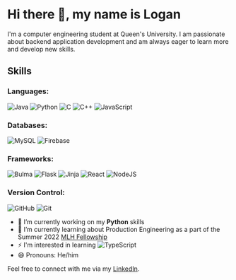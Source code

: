<!--
**LoganHoogendijk/LoganHoogendijk** is a ✨ _special_ ✨ repository because its `README.md` (this file) appears on your GitHub profile.
-->
# Hi there 👋, my name is Logan

I'm a computer engineering student at Queen's University. I am passionate about backend application development and am always eager to learn more and develop new skills.
## Skills
### Languages:
![Java](https://img.shields.io/badge/java-%23ED8B00.svg?style=for-the-badge&logo=java&logoColor=white)
![Python](https://img.shields.io/badge/python-3670A0?style=for-the-badge&logo=python&logoColor=ffdd54)
![C](https://img.shields.io/badge/c-%2300599C.svg?style=for-the-badge&logo=c&logoColor=white)
![C++](https://img.shields.io/badge/c++-%2300599C.svg?style=for-the-badge&logo=c%2B%2B&logoColor=white)
![JavaScript](https://img.shields.io/badge/javascript-%23323330.svg?style=for-the-badge&logo=javascript&logoColor=%23F7DF1E)

### Databases:
![MySQL](https://img.shields.io/badge/mysql-%2300f.svg?style=for-the-badge&logo=mysql&logoColor=white)
![Firebase](https://img.shields.io/badge/Firebase-039BE5?style=for-the-badge&logo=Firebase&logoColor=white)

### Frameworks:
![Bulma](https://img.shields.io/badge/bulma-00D0B1?style=for-the-badge&logo=bulma&logoColor=white)
![Flask](https://img.shields.io/badge/flask-%23000.svg?style=for-the-badge&logo=flask&logoColor=white)
![Jinja](https://img.shields.io/badge/jinja-white.svg?style=for-the-badge&logo=jinja&logoColor=black)
![React](https://img.shields.io/badge/react-%2320232a.svg?style=for-the-badge&logo=react&logoColor=%2361DAFB)
![NodeJS](https://img.shields.io/badge/node.js-6DA55F?style=for-the-badge&logo=node.js&logoColor=white)

### Version Control:
![GitHub](https://img.shields.io/badge/github-%23121011.svg?style=for-the-badge&logo=github&logoColor=white)
![Git](https://img.shields.io/badge/git-%23F05033.svg?style=for-the-badge&logo=git&logoColor=white)

- 🔭 I’m currently working on my **Python** skills 
- 🌱 I’m currently learning about Production Engineering as a part of the Summer 2022 [MLH Fellowship](https://fellowship.mlh.io/programs/production-engineering) 
- ⚡ I'm interested in learning ![TypeScript](https://img.shields.io/badge/typescript-%23007ACC.svg?style=for-the-badge&logo=typescript&logoColor=white)
- 😄 Pronouns: He/him 

Feel free to connect with me via my [LinkedIn](https://www.linkedin.com/in/logan-hoogendijk/).



